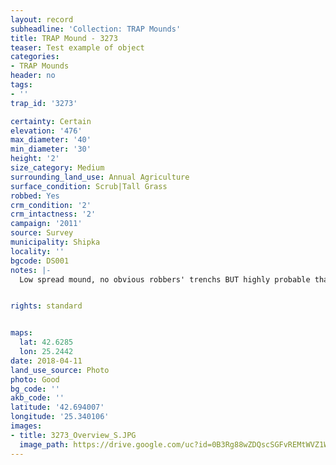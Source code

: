 ```yaml
---
layout: record
subheadline: 'Collection: TRAP Mounds'
title: TRAP Mound - 3273
teaser: Test example of object
categories:
- TRAP Mounds
header: no
tags:
- ''
trap_id: '3273'

certainty: Certain
elevation: '476'
max_diameter: '40'
min_diameter: '30'
height: '2'
size_category: Medium
surrounding_land_use: Annual Agriculture
surface_condition: Scrub|Tall Grass
robbed: Yes
crm_condition: '2'
crm_intactness: '2'
campaign: '2011'
source: Survey
municipality: Shipka
locality: ''
bgcode: DS001
notes: |-
  Low spread mound, no obvious robbers' trenchs BUT highly probable that N part was disturbed by robbers.


rights: standard


maps:
  lat: 42.6285
  lon: 25.2442
date: 2018-04-11
land_use_source: Photo
photo: Good
bg_code: ''
akb_code: ''
latitude: '42.694007'
longitude: '25.340106'
images:
- title: 3273_Overview_S.JPG
  image_path: https://drive.google.com/uc?id=0B3Rg88wZDQscSGFvREMtWVZ1Wms
---
```

